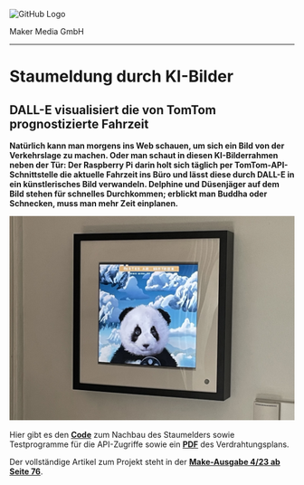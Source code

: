 ![GitHub Logo](http://www.heise.de/make/icons/make_logo.png)

Maker Media GmbH

***

# Staumeldung durch KI-Bilder

## DALL-E visualisiert die von TomTom prognostizierte Fahrzeit

**Natürlich kann man morgens ins Web schauen, um sich ein Bild von der Verkehrslage zu machen. Oder man schaut in diesen KI-Bilderrahmen neben der Tür: Der Raspberry Pi darin holt sich täglich per TomTom-API-Schnittstelle die aktuelle Fahrzeit ins Büro und lässt diese durch DALL-E in ein künstlerisches Bild verwandeln. Delphine und Düsenjäger auf dem Bild stehen für schnelles Durchkommen; erblickt man Buddha oder Schnecken, muss man mehr Zeit einplanen.**

![Aufmacherbild aus dem Heft](./doc/Aufmacher.JPG)

Hier gibt es den **[Code](./src)** zum Nachbau des Staumelders sowie Testprogramme für die API-Zugriffe sowie ein **[PDF](./doc/Aufbau.pdf)** des Verdrahtungsplans.

Der vollständige Artikel zum Projekt steht in der **[Make-Ausgabe 4/23 ab Seite 76]([https://www.heise.de/select/make/2023/4/2314415312499655078)**.
